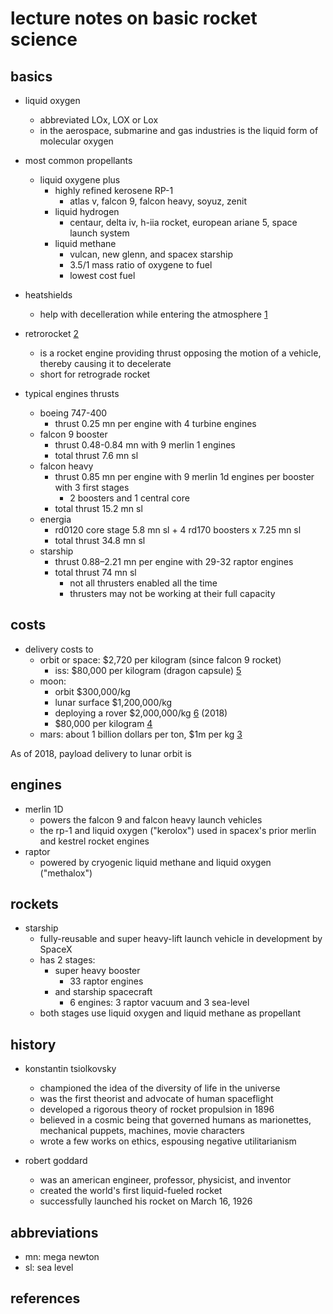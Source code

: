 # lecture notes on basic rocket science

## basics

- liquid oxygen
  - abbreviated LOx, LOX or Lox 
  - in the aerospace, submarine and gas industries is the liquid form of molecular oxygen

- most common propellants
  - liquid oxygene plus
    - highly refined kerosene RP-1
      - atlas v, falcon 9, falcon heavy, soyuz, zenit
    - liquid hydrogen
      - centaur, delta iv, h-iia rocket, european ariane 5, space launch system
    - liquid methane
      - vulcan, new glenn, and spacex starship
      - 3.5/1 mass ratio of oxygene to fuel
      - lowest cost fuel

- heatshields
  - help with decelleration while entering the atmosphere [1]

- retrorocket [2]
  - is a rocket engine providing thrust opposing the motion of a vehicle, thereby causing it to decelerate
  - short for retrograde rocket

- typical engines thrusts
  - boeing 747-400
    - thrust 0.25 mn per engine with 4 turbine engines
  - falcon 9 booster 
    - thrust 0.48-0.84 mn with 9 merlin 1 engines 
    - total thrust 7.6 mn sl
  - falcon heavy
    - thrust 0.85 mn per engine with 9 merlin 1d engines per booster with 3 first stages
      - 2 boosters and 1 central core
    - total thrust 15.2 mn sl
  - energia
    - rd0120 core stage  5.8 mn sl + 4 rd170 boosters x 7.25 mn sl
    - total thrust 34.8 mn sl
  - starship
    - thrust 0.88–2.21 mn per engine with 29-32 raptor engines
    - total thrust 74 mn sl
      - not all thrusters enabled all the time 
      - thrusters may not be working at their full capacity


## costs

- delivery costs to
  - orbit or space: $2,720 per kilogram (since falcon 9 rocket)
    - iss: $80,000 per kilogram (dragon capsule) [5]
  - moon:
    - orbit $300,000/kg
    - lunar surface $1,200,000/kg
    - deploying a rover $2,000,000/kg [6] (2018) 
    - $80,000 per kilogram [4]
  - mars: about 1 billion dollars per ton, $1m per kg [3]

As of 2018, payload delivery to lunar orbit is 

## engines

- merlin 1D
  - powers the falcon 9 and falcon heavy launch vehicles
  - the rp-1 and liquid oxygen ("kerolox") used in spacex's prior merlin and kestrel rocket engines
- raptor
  - powered by cryogenic liquid methane and liquid oxygen ("methalox")


## rockets

- starship
  - fully-reusable and super heavy-lift launch vehicle in development by SpaceX
  - has 2 stages: 
    - super heavy booster 
      - 33 raptor engines 
    - and starship spacecraft
      - 6 engines: 3 raptor vacuum and 3 sea-level
  - both stages use liquid oxygen and liquid methane as propellant


## history

- konstantin tsiolkovsky
  - championed the idea of the diversity of life in the universe
  - was the first theorist and advocate of human spaceflight
  - developed a rigorous theory of rocket propulsion in 1896
  - believed in a cosmic being that governed humans as marionettes, mechanical puppets, machines, movie characters
  - wrote a few works on ethics, espousing negative utilitarianism

- robert goddard
  - was an american engineer, professor, physicist, and inventor
  - created the world's first liquid-fueled rocket
  - successfully launched his rocket on March 16, 1926



## abbreviations

- mn: mega newton
- sl: sea level


## references

[1]: https://www.youtube.com/watch?v=aM0_S7rfKa8
[2]: https://en.wikipedia.org/wiki/Retrorocket "wikipedia"
[3]: https://youtu.be/DxREm3s1scA?t=2035
[4]: https://www.reddit.com/r/spaceflight/comments/6gkxas/cost_to_bring_one_1k_to_the_moon_timeframe/
[5]: https://space.stackexchange.com/questions/2494/price-per-kg-of-cargo-delivery-to-iss
[6]: https://en.wikipedia.org/wiki/Astrobotic_Technology#cite_note-Peregrine_Payload_User_Guide_2018-28
